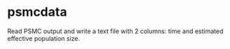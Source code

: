 # psmcdata
Read PSMC output and write a text file with 2 columns: time and estimated effective population size.
